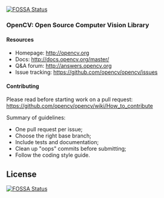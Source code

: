 [![FOSSA Status](https://app.fossa.io/api/projects/git%2Bgithub.com%2F10imaging%2Fopencv.svg?type=shield)](https://app.fossa.io/projects/git%2Bgithub.com%2F10imaging%2Fopencv?ref=badge_shield)

### OpenCV: Open Source Computer Vision Library

#### Resources

* Homepage: <http://opencv.org>
* Docs: <http://docs.opencv.org/master/>
* Q&A forum: <http://answers.opencv.org>
* Issue tracking: <https://github.com/opencv/opencv/issues>

#### Contributing

Please read before starting work on a pull request: <https://github.com/opencv/opencv/wiki/How_to_contribute>

Summary of guidelines:

* One pull request per issue;
* Choose the right base branch;
* Include tests and documentation;
* Clean up "oops" commits before submitting;
* Follow the coding style guide.


## License
[![FOSSA Status](https://app.fossa.io/api/projects/git%2Bgithub.com%2F10imaging%2Fopencv.svg?type=large)](https://app.fossa.io/projects/git%2Bgithub.com%2F10imaging%2Fopencv?ref=badge_large)